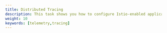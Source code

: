 ```yaml
---
title: Distributed Tracing
description: This task shows you how to configure Istio-enabled applications to collect trace spans.
weight: 10
keywords: [telemetry,tracing]
---
```

